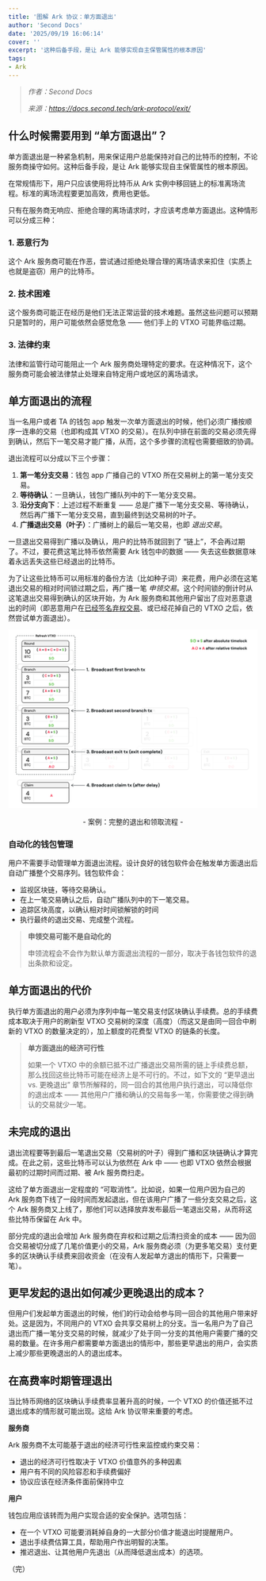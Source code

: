 ```yaml
---
title: '图解 Ark 协议：单方面退出'
author: 'Second Docs'
date: '2025/09/19 16:06:14'
cover: ''
excerpt: '这种后备手段，是让 Ark 能够实现自主保管属性的根本原因'
tags:
- Ark
---
```



> *作者：Second Docs*
> 
> *来源：<https://docs.second.tech/ark-protocol/exit/>*



## 什么时候需要用到 “单方面退出”？

单方面退出是一种紧急机制，用来保证用户总能保持对自己的比特币的控制，不论服务商操守如何。这种后备手段，是让 Ark 能够实现自主保管属性的根本原因。

在常规情形下，用户只应该使用将比特币从 Ark 实例中移回链上的标准离场流程。标准的离场流程要更加高效，费用也更低。

只有在服务商无响应、拒绝合理的离场请求时，才应该考虑单方面退出。这种情形可以分成三种：

### 1. 恶意行为

这个 Ark 服务商可能在作恶，尝试通过拒绝处理合理的离场请求来扣住（实质上也就是盗窃）用户的比特币。

### 2. 技术困难

这个服务商可能正在经历是他们无法正常运营的技术难题。虽然这些问题可以预期只是暂时的，用户可能依然会感觉危急 —— 他们手上的 VTXO 可能界临过期。

### 3. 法律约束

法律和监管行动可能阻止一个 Ark 服务商处理特定的要求。在这种情况下，这个服务商可能会被法律禁止处理来自特定用户或地区的离场请求。

## 单方面退出的流程

当一名用户或者 TA 的钱包 app 触发一次单方面退出的时候，他们必须广播按顺序一连串的交易（也即构成其 VTXO 的交易）。在队列中排在前面的交易必须先得到确认，然后下一笔交易才能广播，从而，这个多步骤的流程也需要细致的协调。

退出流程可以分成以下三个步骤：

1. **第一笔分支交易**：钱包 app 广播自己的 VTXO 所在交易树上的第一笔分支交易。
2. **等待确认**：一旦确认，钱包广播队列中的下一笔分支交易。
3. **沿分支向下**：上述过程不断重复 —— 总是广播下一笔分支交易、等待确认，然后再广播下一笔分支交易，直到最终到达交易树的叶子。
4. **广播退出交易（叶子）**：广播树上的最后一笔交易，也即 *退出交易*。

一旦退出交易得到广播以及确认，用户的比特币就回到了 “链上”，不会再过期了。不过，要花费这笔比特币依然需要 Ark 钱包中的数据 —— 失去这些数据意味着永远丢失这些已经退出的比特币。

为了让这些比特币可以用标准的备份方法（比如种子词）来花费，用户必须在这笔退出交易的相对时间锁过期之后，再广播一笔 *申领交易*。这个时间锁的倒计时从这笔退出交易得到确认的区块开始，为 Ark 服务商和其他用户留出了应对恶意退出的时间（即恶意用户在[已经签名弃权交易](https://docs.second.tech/ark-protocol/forfeits-connectors/#how-forfeits-work)、或已经花掉自己的 VTXO 之后，依然尝试单方面退出）。

![unilateral-exit-and-claim](../images/ark-protocol-unilateral-exits-illustration-by-second-docs/unilateral-exit-and-claim.svg)

<p style="text-align:center">- 案例：完整的退出和领取流程 -</p>


### 自动化的钱包管理

用户不需要手动管理单方面退出流程。设计良好的钱包软件会在触发单方面退出后自动广播整个交易序列。钱包软件会：

- 监视区块链，等待交易确认。
- 在上一笔交易确认之后，自动广播队列中的下一笔交易。
- 追踪区块高度，以确认相对时间锁解锁的时间
- 执行最终的退出交易、完成整个流程。

> **申领交易可能不是自动化的**
>
> 申领流程会不会作为默认单方面退出流程的一部分，取决于各钱包软件的退出条款和设定。

## 单方面退出的代价

执行单方面退出的用户必须为序列中每一笔交易支付区块确认手续费。总的手续费成本取决于用户的刷新型 VTXO 交易树的深度（高度）（而这又是由同一回合中刷新的 VTXO 的数量决定的），加上额度的花费型 VTXO 的链条的长度。

> **单方面退出的经济可行性**
>
> 如果一个 VTXO 中的余额已抵不过广播退出交易所需的链上手续费总额，那么找回这些比特币可能在经济上是不可行的。不过，如下文的 “更早退出 vs. 更晚退出” 章节所解释的，同一回合的其他用户执行退出，可以降低你的退出成本 —— 其他用户广播和确认的交易每多一笔，你需要使之得到确认的交易就少一笔。

## 未完成的退出

退出流程要等到最后一笔退出交易（交易树的叶子）得到广播和区块链确认才算完成。在此之前，这些比特币可以认为依然在 Ark 中 —— 也即 VTXO 依然会根据最初的过期时间而过期、被 Ark 服务商扫走。

这给了单方面退出一定程度的 “可取消性”。比如说，如果一位用户因为自己的 Ark 服务商下线了一段时间而发起退出，但在该用户广播了一些分支交易之后，这个 Ark 服务商又上线了，那他们可以选择放弃发布最后一笔退出交易，从而将这些比特币保留在 Ark 中。

部分完成的退出会增加 Ark 服务商在弃权和过期之后清扫资金的成本 —— 因为回合交易被切分成了几笔价值更小的交易，Ark 服务商必须（为更多笔交易）支付更多的区块确认手续费来回收资金（在没有人发起单方退出的情形下，只需要一笔）。

## 更早发起的退出如何减少更晚退出的成本？

但用户们发起单方面退出的时候，他们的行动会给参与同一回合的其他用户带来好处。这是因为，不同用户的 VTXO 会共享交易树上的分支。当一名用户为了自己退出而广播一笔分支交易的时候，就减少了处于同一分支的其他用户需要广播的交易的数量。在许多用户都需要单方面退出的情形中，那些更早退出的用户，会实质上减少那些更晚退出的人的退出成本。

## 在高费率时期管理退出

当比特币网络的区块确认手续费率显著升高的时候，一个 VTXO 的价值还抵不过退出成本的情形就可能出现。这给 Ark 协议带来重要的考虑。

**服务商**

Ark 服务商不太可能基于退出的经济可行性来监控或约束交易：

- 退出的经济可行性取决于 VTXO 价值意外的多种因素
- 用户有不同的风险容忍和手续费偏好
- 协议应该在经济条件面前保持中立

**用户**

钱包应用应该转而为用户实现合适的安全保护。选项包括：

- 在一个 VTXO 可能要消耗掉自身的一大部分价值才能退出时提醒用户。
- 退出手续费估算工具，帮助用户作出明智的决策。
- 推迟退出、让其他用户先退出（从而降低退出成本）的选项。

（完）